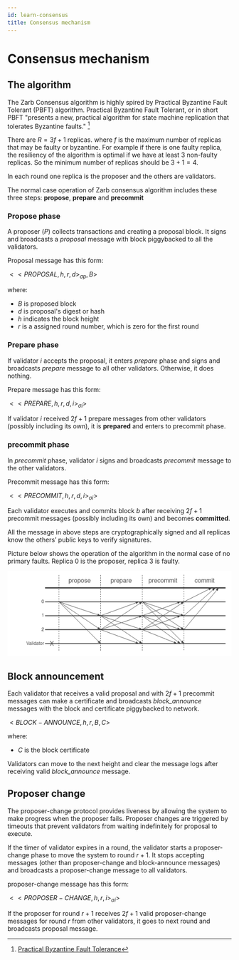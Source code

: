 ```yaml
---
id: learn-consensus
title: Consensus mechanism
---
```


# Consensus mechanism

## The algorithm

The Zarb Consensus algorithm is highly spired by Practical Byzantine Fault Tolerant (PBFT)
algorithm. Practical Byzantine Fault Tolerant, or in short PBFT "presents a new, practical algorithm
for state machine replication that tolerates Byzantine faults." [^first]

There are $R = 3f+1$ replicas. where $f$ is the maximum number of replicas that may be faulty or
byzantine. For example if there is one faulty replica, the resiliency of the algorithm is optimal if
we have at least 3 non-faulty replicas. So the minimum number of replicas should be $3+1=4$.

In each round one replica is the proposer and the others are validators.

The normal case operation of Zarb consensus algorithm includes these three steps: **propose**,
**prepare** and **precommit**

### Propose phase

A proposer ($P$) collects transactions and creating a proposal block. It signs and broadcasts a
_proposal_ message with block piggybacked to all the validators.

Proposal message has this form:

$<<PROPOSAL,h,r,d>_{\sigma p}, B>$

where:

- $B$ is proposed block
- $d$ is proposal's digest or hash
- $h$ indicates the block height
- $r$ is a assigned round number, which is zero for the first round

### Prepare phase

If validator $i$ accepts the proposal, it enters _prepare_ phase and signs and broadcasts _prepare_
message to all other validators. Otherwise, it does nothing.

Prepare message has this form:

$<<PREPARE,h,r,d,i>_{\sigma i}>$

If validator $i$ received $2f+1$ prepare messages from other validators (possibly including its
own), it is **prepared** and enters to precommit phase.

### precommit phase

In _precommit_ phase, validator $i$ signs and broadcasts _precommit_ message to the other
validators.

Precommit message has this form:

$<<PRECOMMIT,h,r,d,i>_{\sigma i}>$

Each validator executes and commits block $b$ after receiving $2f+1$ precommit messages (possibly
including its own) and becomes **committed**.

All the message in above steps are cryptographically signed and all replicas know the others’ public
keys to verify signatures.

Picture below shows the operation of the algorithm in the normal case of no primary faults. Replica
0 is the proposer, replica 3 is faulty.

![Normal execution of the Zarb consensus mechanism](../assets/images/zarb-normal-execution.png)

## Block announcement

Each validator that receives a valid proposal and with $2f+1$ precommit messages can make a
certificate and broadcasts _block_announce_ messages with the block and certificate piggybacked to
network.

$<BLOCK-ANNOUNCE,h,r,B,C>$

where:

- $C$ is the block certificate

Validators can move to the next height and clear the message logs after receiving valid
_block_announce_ message.

## Proposer change

The proposer-change protocol provides liveness by allowing the system to make progress when the
proposer fails. Proposer changes are triggered by timeouts that prevent validators from waiting
indefinitely for proposal to execute.

If the timer of validator expires in a round, the validator starts a proposer-change phase to move
the system to round $r+1$. It stops accepting messages (other than proposer-change and
block-announce messages) and broadcasts a proposer-change message to all validators.

proposer-change message has this form:

$<<PROPOSER-CHANGE,h,r,i>_{\sigma i}>$

If the proposer for round $r+1$ receives $2f+1$ valid proposer-change messages for round $r$ from
other validators, it goes to next round and broadcasts proposal message.

[^first]:
    [Practical Byzantine Fault Tolerance](https://www.microsoft.com/en-us/research/wp-content/uploads/2017/01/thesis-mcastro.pdf)
